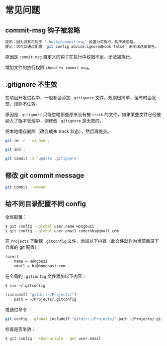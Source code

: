 # 常见问题

## commit-msg 钩子被忽略

``` bash
提示：因为没有将钩子 '.husky/commit-msg' 设置为可执行，钩子被忽略。
提示：您可以通过配置 `git config advice.ignoredHook false` 来关闭这条警告。
```

原因是 `commit-msg` 自定义的钩子在执行中权限不足，无法被执行。

增加文件的执行权限 `chmod +x commit-msg`。

## .gitignore 不生效

在项目开发过程中，一般都会添加 `.gitignore` 文件，规则很简单，但有时会发现，规则不生效。

原因是 `.gitignore` 只能忽略那些原来没有被 `track` 的文件，如果某些文件已经被纳入了版本管理中，则修改 `.gitignore` 是无效的。

把本地缓存删除（改变成未 track 状态），然后再提交。

``` bash
git rm -r --cached .

git add .

git commit -m 'update .gitignore'
```

## 修改 git commit message

``` bash
git commit --amend
```

## 给不同目录配置不同 config

全局配置：

``` bash
$ git config --global user.name Hongbusi
$ git config --global user.email coderhbs@gmail.com
```

在 `Projects` 下新建 `.gitconfig` 文件，添加以下内容（此文件就作为当前目录下仓库的 git 配置）：

``` bash
[user]
    name = Hongbusi
    email = hi@hongbusi.com
```

在全局的 `.gitconfig` 文件添加以下内容：

``` bash
$ vim ~/.gitconfig

[includeIf "gitdir:~/Projects/"]
    path = ~/Projects/.gitconfig
```

或通过命令：

``` bash
git config --global includeIf."gitdir:~/Projects/".path ~/Projects/.gitconfig
```

检查是否生效：

``` bash
$ git config --show-origin --get user.email
```
